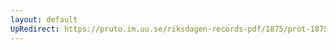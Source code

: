 ```yaml
---
layout: default
UpRedirect: https://pruto.im.uu.se/riksdagen-records-pdf/1875/prot-1875--ak--003/prot-1875--ak--003_010.pdf
---
```

